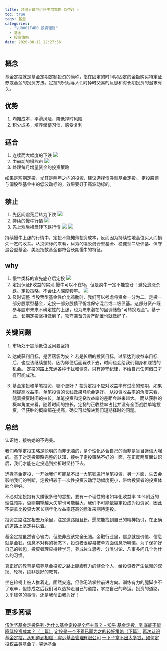 ```yaml
---
title: 时间分散与价格平均策略（定投）✨
toc: true
tags: 基金
categories:
  - "\U0001F4B0 投资理财"
  - 基金
  - 投资策略
date: 2020-08-11 12:27:56
---
```

## 概念
基金定投就是基金定期定额投资的简称，指在固定的时间以固定的金额购买特定证券或基金的投资方法。定投的兴起与人们对择时交易的反思和对长期投资的追求有关。

## 优势
1. 均摊成本，平滑风险，降低择时风险
2. 积少成多，培养储蓄习惯，感受复利

## 适合
1. 连续而大幅度的下跌
![](/images/fund/0001.png)
2. 中前期的慢熊市
![](/images/fund/0002.png)
3. 处理每月增量资金的投资策略

如果是短期定投，尤其是两年之内的投资，建议选择债券型基金定投。
定投股票与偏股型基金中的低波动标的，效果要好于高波动标的。

## 禁止
1. 先区间震荡后转为下跌
![](/images/fund/0004.png)
2. 持续的慢牛行情
![](/images/fund/0013.png)
3. 先上涨后横盘转下跌行情
![](/images/fund/005.png)
![](/images/fund/006.png)

持续慢牛上涨的行情中，定投不能摊薄投资成本，反而因为持续性地高位买入而损失一定的收益。从投资标的来看，优秀的偏股混合型基金、稳健型二级债基、保守混合型基金、美股指数基金都符合长期慢牛的特征。
## why
1. 慢牛类标的宜先底仓后定投
![](/images/fund/00123.png)
2. 定投保证β收益的实现
慢牛可以不在场，但是疯牛一定不能空仓！避免追涨杀跌。定投策略，不会让人深度套牢。
![](/images/fund/000139.png)
3. 及时调整
当股票型基金性价比鸡肋时，我们可以考虑将资金一分为二。定投一部分股票型基金，定投一部分股债平衡或保守混合或二级债基。这部分资产既参与股市未来不确定性的上涨，也为未来潜在的回调储备“可转换现金”。基于此，长期定投坚持做到了，攻守兼备的资产配置也就做好了。

## 关键问题
1. 市场处于震荡低位区间要坚持

2. 达成获利目标，是否落袋为安？
若是长期的投资目标，过早达到收益率目标后，也应该继续坚持，因为即便后面再跌下去，时间也会给我们翻身和赚钱的机会。
定投的路上充满各种干扰和诱惑，只有遵守纪律，不给自己任何借口才有可能成功。
3. 基金定投和单笔投资，哪个更好？
投资定投不应对收益率有过高的预期，如果想提高收益率，单笔投资的长线效果可能会更好。
从投资收益率的角度来看，随着投资时间的拉长，单笔投资和定投收益率的差距会越来越大。
而从获胜的概率角度来看，随着时间的拉长，定投的正收益率占比并没有全面战胜单笔投资，但获胜的概率都在提高，确实可以解决我们短期择时的问题。

## 总结
认识她，接纳她的不完美。

我们希望定投策略是聪明的而非无脑的，是个性化适合自己的而非是盲目迷信大咖的。基于对定投策略完整的认知，接纳了定投策略不好的一面，在正反两反面认识后，我们才能在定投遇到挫折时坚持下去。

选择基金定投，一开始我们可能拿不出一大笔钱进行单笔投资，另一方面，失去会影响我们的判断，定投相较于一次性投资波动浮动幅度更小，带给投资者的投资体验会更好。

不必对定投抱有大赚很多倍的念想，要有一个理性的诸如年化收益率 10%附近的理性预期，否则期望越大失望也可能越大。我们不可能依靠定投成为投资家，因此不要拿比投资大家长期年化收益率还高的标准来期待定投。

投资之路注定相去万余里，注定道路阻且长。愿您能找到自己的精神指引，在正确的道路上坚定并执着。

基金定投虽然省心省力，但绝非应该完全无脑。金融行业里，信息就是价值、信息就是金钱，信息不对称的状态下，投资者很容易被单方面信息所哄骗。为了保护好自己的钱包，投资者理应持续学习，养成独立思考、分类讨论、凡事多问几个为什么的习惯。

真正好的教育是培养基金投资之路上腿脚有力的健全个人，给投资者产生依赖的双拐、轮椅，绝非是好的教育。

坐在轮椅上被人推着走，固然安逸，但你无法掌控前进方向。训练有力的腿脚少不了艰辛，但练成之后我们可以选择走自己的道路，掌控自己的命运。投资的道路，关乎钱包的事情，还是我命由我为好！

## 更多阅读
[伍治坚基金定投系列-为什么基金定投是个坏主意？ - 知乎](https://zhuanlan.zhihu.com/p/30647912)
[基金定投，到底能不能降低投资成本？（上篇）](https://mp.weixin.qq.com/s?__biz=MzIxMjQyMjY0Mw==&mid=2247490568&idx=1&sn=62eb2cb6aa678397b3cbc32524b82848&chksm=97470694a0308f82c2fdf94cfd989c7cd0c77c655dd9f2dad8e5e124ad22e4f7fbe3218d62d1&scene=27#wechat_redirect&cpage=50)
[定投是一个不得已而为之的较好策略（下篇）](https://mp.weixin.qq.com/s?__biz=MzIxMjQyMjY0Mw==&mid=2247490623&idx=1&sn=4ee58412db66305e3d4c358fcf9c30e3&chksm=974706a3a0308fb54e1a381ff4d2c82709cac28643d3738ada6c33804b23f35dfacfb167071d&scene=158#rd)
[再次认识基金定投，从知道到相信 - 睿远基金管理有限公司](http://www.foresightfund.com/contents/2020/7/13-fbddde3b345d456eb69d0f78059432e8.html)
[一下子拿不出太多钱，如何定投权益类基金？- 睿远基金](https://mp.weixin.qq.com/s/pKAJ5uemYYZ2eEDJ8Uc_jg)
